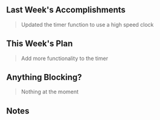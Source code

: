 ## Last Week's Accomplishments
 
> Updated the timer function to use a high speed clock
> 

## This Week's Plan

> Add more functionality to the timer

## Anything Blocking?

> Nothing at the moment 

## Notes

> 
